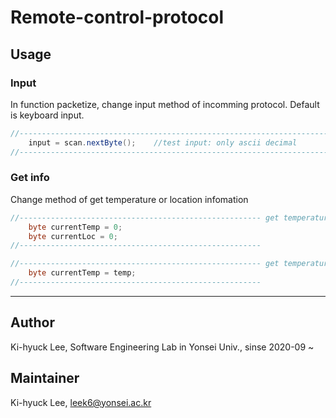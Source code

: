 # Remote-control-protocol

## Usage
### Input
In function packetize, change input method of incomming protocol.
Default is keyboard input.
``` Java
//---------------------------------------------------------------------------------- input
	input = scan.nextByte();	//test input: only ascii decimal
//----------------------------------------------------------------------------------
```

### Get info
Change method of get temperature or location infomation
``` Java
//------------------------------------------------------ get temperature & location when use
	byte currentTemp = 0;
	byte currentLoc = 0;
//------------------------------------------------------
```


``` Java
//------------------------------------------------------ get temperature when use
	byte currentTemp = temp;
//------------------------------------------------------
```


----------------------------------
## Author
Ki-hyuck Lee, Software Engineering Lab in Yonsei Univ., sinse 2020-09 ~


## Maintainer
Ki-hyuck Lee, leek6@yonsei.ac.kr
